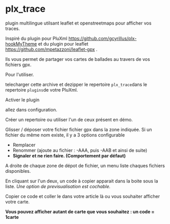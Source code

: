 # plx_trace
plugin multilingue utilsant leaflet et openstreetmaps pour afficher vos traces.

Inspiré du plugin pour PluXml https://github.com/gcyrillus/plx-hookMyTheme  et du plugin pour leaflet https://github.com/mpetazzoni/leaflet-gpx .

Ils vous permet de partager vos cartes de ballades au travers de vos fichiers gpx.

Pour l'utiliser.

telecharger cette archive et dezipper le repertoire `plx_trace`dans le repertoire `plugins`de votre PluXml.

Activer le plugin

allez dans configuration.

Créer un repertoire ou utiliser l'un de ceux présent en démo.

Glisser / déposer votre fichier fichier gpx dans la zone indiquée. 
Si un fichier du même nom existe, il y a 3 options configurable

 * Remplacer
 * Renommer (ajoute au fichier : -AAA, puis -AAB et ainsi de suite)
 * **Signaler et ne rien faire. (Comportement par défaut)**

A droite de chaque zone de dépot de fichier, un menu liste chaques fichiers disponibles.

En cliquant sur l'un deux, un code à copier apparait dans la boite sous la liste. *Une option de previsualisation est cochable.*

Copier ce code et coller le dans votre article là ou vous souhaiter afficher votre carte.

**Vous pouvez afficher autant de carte que vous souhaitez : un code =  1carte**
